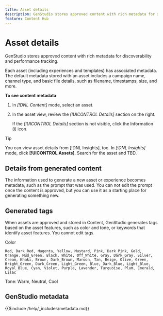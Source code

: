 ```yaml
---
title: Asset details
description: GenStudio stores approved content with rich metadata for searchability and performance tracking.
feature: Content Hub
---
```


# Asset details

GenStudio stores approved content with rich metadata for discoverability and performance tracking.

Each asset (including experiences and templates) has associated metadata. The default metadata stored with an asset includes a campaign name, channel type, and basic file details, such as filename, timestamps, size, and more.

**To see content metadata**:

1. In _[!DNL Content]_ mode, select an asset.

1. In the asset view, review the _[!UICONTROL Details]_ section on the right.

   If the _[!UICONTROL Details]_ section is not visible, click the Information (i) icon.

>[!TIP]
>
>You can view asset details from [!DNL Insights], too. In _[!DNL Insights]_ mode, click **[!UICONTROL Assets]**. Search for the asset and TBD.

## Details from generated content

The information used to generate a new asset or experience becomes metadata, such as the prompt that was used. You can not edit the prompt once the content is approved, but you can use it as a starting place for generating something new.

## Generated tags

When assets are approved and stored in Content, GenStudio generates tags based on the asset features, such as color and tone, or keywords that identify asset features. You cannot edit tags.

Color

```text
Red, Dark_Red, Magenta, Yellow, Mustard, Pink, Dark_Pink, Gold, Orange, Mud_Green, Black, White, Off_White, Gray, Dark_Gray, Silver, Cream, Khaki, Brown, Dark_Brown, Maroon, Tan, Beige, Olive, Green, Bright_Green, Dark_Green, Light_Green, Blue, Dark_Blue, Light_Blue, Royal_Blue, Cyan, Violet, Purple, Lavender, Turquoise, Plum, Emerald, Lilac
```

Tone: Warm, Neutral, Cool

## GenStudio metadata

{{$include /help/_includes/metadata.md}}
